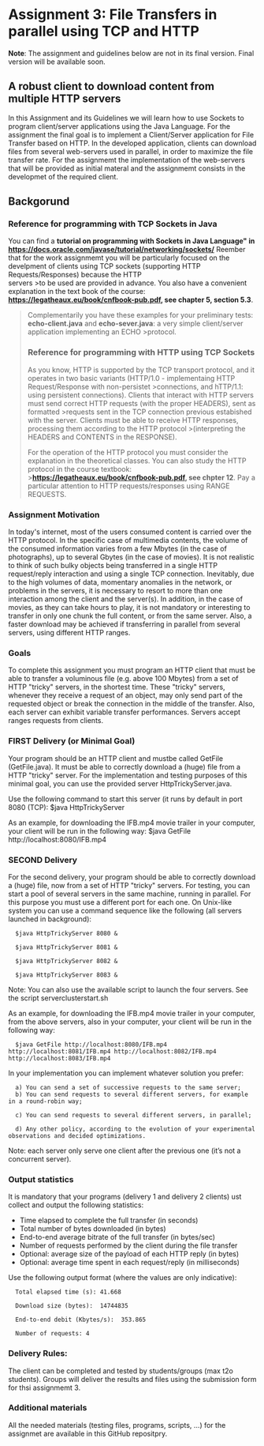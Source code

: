 # Assignment 3: File Transfers in parallel using TCP and HTTP
**Note**: The assignment and guidelines below are not in its final version. Final version will be available soon.

## A robust client to download content from multiple HTTP servers

In this Assignment and its Guidelines we will learn how to use Sockets to program client/server applications using the Java Language. 
For the assignment the final goal is to implement a Client/Server application for File Transfer based on HTTP. In the developed application, 
clients can download files from several web-servers used in parallel, in order to maximize the file transfer rate. 
For the assignmemt the implementation of the web-servers that will be provided as initial materal and the assignmemt consists in the developmet of the required client.


## Backgorund
### Reference for programming with TCP Sockets in Java

You can find a **tutorial on programming with Sockets in Java Language" in https://docs.oracle.com/javase/tutorial/networking/sockets/**
Reember that for the work assignmemt you will be particularly focused on the develpment of clients using TCP sockets (supporting HTTP Requests/Responses) because the HTTP  
servers >to be used are provided in advance.
You also have a convenient explanation in the text book of the course: **https://legatheaux.eu/book/cnfbook-pub.pdf, see chapter 5, section 5.3**.
>Complementarily you have these examples for your preliminary tests: **echo-client.java** and **echo-sever.java**:  a very simple client/server application implementing an ECHO >protocol. 
>
>### Reference for programming with HTTP using TCP Sockets
>As you know, HTTP is supported by the TCP transport protocol, and it operates in two basic variants (HTTP/1.0 - implementaing HTTP Request/Response with non-persistet >connections, and hTTP/1.1: using persistent connections). Clients that interact with HTTP servers must send correct HTTP requests (with the proper HEADERS), sent as formatted >requests sent in the TCP connection previous estabished with the server. Clients must be able to receive HTTP responses, processing them according to the HTTP protocol >(interpreting the HEADERS and CONTENTS in the RESPONSE).
>
>For the operation of the HTTP protocol you must consider the explanation in the theoretical classes. You can also study the HTTP protocol in the course textbook: >**https://legatheaux.eu/book/cnfbook-pub.pdf, see chpter 12**. Pay a particular attention to HTTP requests/responses using RANGE REQUESTS. 
>


### Assignment Motivation

In today's internet, most of the users consumed content is carried over the HTTP protocol. In the specific case of multimedia contents, the volume of the consumed information varies from a few Mbytes (in the case of photographs), up to several Gbytes (in the case of movies).
It is not realistic to think of such bulky objects being transferred in a single HTTP request/reply interaction and using a single TCP connection. 
Inevitably, due to the high volumes of data, momentary anomalies in the network, or problems in the servers, it is necessary to resort to more than one interaction among the client and the server(s). In addition, in the case of movies, as they can take hours to play, it is not mandatory or interesting to transfer in only one chunk the full content, or from the same server. Also, a faster download may be achieved if transferring in parallel from several servers, using different HTTP ranges.

### Goals

To complete this assignment you must program an HTTP client that must be able to transfer a voluminous file (e.g. above 100 Mbytes) from a set of HTTP "tricky" servers, in the shortest time. These "tricky" servers, whenever they receive a request of an object, may only send part of the requested object or break the connection in the middle of the transfer. Also, each server can exhibit variable transfer performances. Servers accept ranges requests from clients.

### FIRST Delivery (or Minimal Goal)

Your program should be an HTTP client and mustbe called GetFile (GetFile.java). It must be able to correctly download a (huge) file from a HTTP "tricky" server. For the implementation and testing purposes of this minimal goal, you can use the provided server HttpTrickyServer.java.

Use the following command to start this server (it runs by default in port 8080 (TCP):
$java HttpTrickyServer

As an example, for downloading the IFB.mp4 movie trailer in your computer, your client will be run in the following way:
  $java GetFile http://localhost:8080/IFB.mp4
  

### SECOND Delivery 

For the second delivery, your program should be able to correctly download a (huge) file, now from a set of HTTP "tricky" servers. 
For testing, you can start a pool of several servers in the same machine, running in parallel. For this purpose you must use a different port for each one. 
On Unix-like system you can use a command sequence like the following (all servers launched in background):

```
  $java HttpTrickyServer 8080 &
  
  $java HttpTrickyServer 8081 &
  
  $java HttpTrickyServer 8082 &
  
  $java HttpTrickyServer 8083 &
```
Note: You can also use the available script to launch the four servers. See the script serverclusterstart.sh

As an example, for downloading the IFB.mp4 movie trailer in your computer, from the above servers, also in your computer, your client will be run in the following way:

```
  $java GetFile http://localhost:8080/IFB.mp4 http://localhost:8081/IFB.mp4 http://localhost:8082/IFB.mp4 http://localhost:8083/IFB.mp4
```

In your implementation you can implement whatever solution you prefer:
```
  a) You can send a set of successive requests to the same server;
  b) You can send requests to several different servers, for example in a round-robin way;
  
  c) You can send requests to several different servers, in parallel;
  
  d) Any other policy, according to the evolution of your experimental observations and decided optimizations.
``` 

Note: each server only serve one client after the previous one (it’s not a concurrent server).


### Output statistics

It is mandatory that your programs (delivery 1 and delivery 2 clients) ust collect and output the following statistics:

- Time elapsed to complete the full transfer (in seconds)
- Total number of bytes downloaded (in bytes)
- End-to-end average bitrate of the full transfer (in bytes/sec)
- Number of requests performed by the client during the file transfer
- Optional: average size of the payload of each HTTP reply (in bytes)
- Optional: average time spent in each request/reply (in milliseconds)

Use the following output format (where the values are only indicative):

```
  Total elapsed time (s): 41.668
  
  Download size (bytes):  14744835
  
  End-to-end debit (Kbytes/s):  353.865
  
  Number of requests: 4
```

### Delivery Rules:

The client can be completed and tested by students/groups (max t2o students). Groups will deliver the results and files using the submission form for thsi assignmemt 3.


### Additional materials
All the needed materials (testing files, programs, scripts, ...) for the assignmet are available in this GitHub repositpry.



